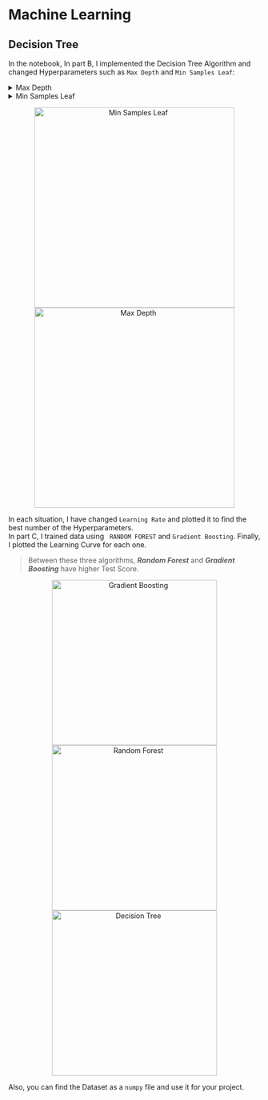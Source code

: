 # Machine Learning
## Decision Tree
In the notebook, In part B, I implemented the Decision Tree Algorithm and changed Hyperparameters such as ```Max Depth``` and ```Min Samples Leaf```:
<details>
  <summary>Max Depth</summary>
   It Determines the maximum depth or level of the tree. It controls the number of splits or decision nodes in the tree.
</details>
<details>
  <summary>Min Samples Leaf</summary>
   It specifies the minimum number of samples required to be at a leaf node. 
   A leaf node is a node that does not split further and represents a final decision or prediction.
</details>

<p align="center">
    <img alt="Min Samples Leaf" src="https://github.com/user-attachments/assets/018aa5b4-35b2-4a50-ab76-c16e6c82cc4c" width="400">
    <img alt="Max Depth" src="https://github.com/user-attachments/assets/605fb2eb-c6c2-474e-904c-9f5834ec9cbf" width="400">
</p>

In each situation, I have changed ```Learning Rate``` and plotted it to find the best number of the Hyperparameters.<br>
In part C, I trained data using ``` RANDOM FOREST``` and ```Gradient Boosting```. Finally, I plotted the Learning Curve for each one.
> Between these three algorithms, ***Random Forest*** and ***Gradient Boosting*** have higher Test Score.
<p align="center">
    <img alt="Gradient Boosting" src="https://github.com/user-attachments/assets/e64fcf9a-3095-4754-bc6f-7cae48edb081" width="330">
    <img alt="Random Forest" src="https://github.com/user-attachments/assets/d046d361-b6c9-4240-b4dc-35dd8c52c673" width="330">
    <img alt="Decision Tree" src="https://github.com/user-attachments/assets/b05c376f-212b-497d-a246-969c5699b75f" width="330">
</p>

Also, you can find the Dataset as a `numpy` file and use it for your project.


